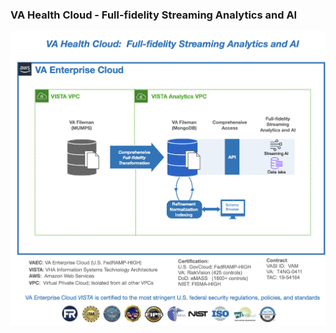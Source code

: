 ### VA Health Cloud - Full-fidelity Streaming Analytics and AI

![cloud analytics overview](img/cloudvista-streaming-ai.png)

